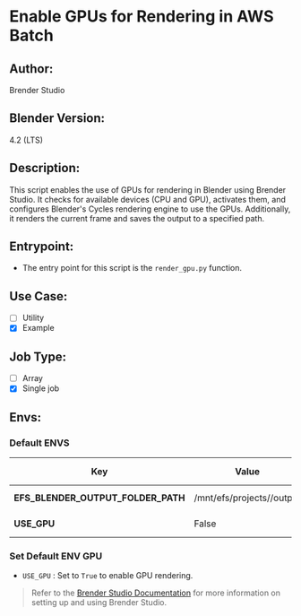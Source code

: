 # Enable GPUs for Rendering in AWS Batch

## Author:
Brender Studio


## Blender Version:
4.2 (LTS)

## Description:
This script enables the use of GPUs for rendering in Blender using Brender Studio. It checks for available devices (CPU and GPU), activates them, and configures Blender's Cycles rendering engine to use the GPUs. Additionally, it renders the current frame and saves the output to a specified path.

## Entrypoint:
- The entry point for this script is the `render_gpu.py` function.

## Use Case:
- [ ] Utility
- [x] Example

## Job Type:
- [ ] Array
- [x] Single job

## Envs:

### Default ENVS
| **Key**                            | **Value**                 | **Env Type**    |
| ---------------------------------- | ------------------------- | --------------- |
| **EFS_BLENDER_OUTPUT_FOLDER_PATH** | /mnt/efs/projects//output | Brender Studio  |
| **USE_GPU**                        | False                     | Brender Studio  |


### Set Default ENV GPU
- `USE_GPU` : Set to `True` to enable GPU rendering.


> Refer to the [Brender Studio Documentation](https://www.brenderstudio.com/docs/ui-user-guides/rendering-modes) for more information on setting up and using Brender Studio.